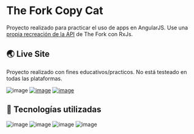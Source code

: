 # The Fork Copy Cat
Proyecto realizado para practicar el uso de apps en AngularJS. Use una [propia recreación de la API](https://github.com/Rachlys/the_fork_express) de The Fork con RxJs. 

## 🌏 Live Site

Proyecto realizado con fines educativos/practicos. No está testeado en todas las plataformas.

![image](https://user-images.githubusercontent.com/99412200/228359583-2e3f4089-fcd2-4b93-b718-d8dbf5ad61e8.png)
[![image](https://user-images.githubusercontent.com/99412200/228359794-349b186b-3380-443b-bdce-83de6d80f791.png)](https://romina-dev.tech/The_Fork/)
[![image](https://user-images.githubusercontent.com/99412200/228359915-588ff4e5-a7a7-4946-bfd4-0fe124dd5a79.png)](https://www.thefork.es/)

## 🔨 Tecnologías utilizadas 
![image](https://user-images.githubusercontent.com/99412200/228360550-b37ffb7c-40a4-4dc9-8357-29ce7cbc30d5.png)
![image](https://user-images.githubusercontent.com/99412200/228360573-c8993163-78d8-42a0-8af2-4e27e248671d.png)
![image](https://user-images.githubusercontent.com/99412200/228360719-9342ef01-e75a-4e55-bbcd-c4a8fee11217.png)
![image](https://user-images.githubusercontent.com/99412200/228360732-6dc46c5f-bd9b-48f6-afd5-65a3a923e5fc.png)
